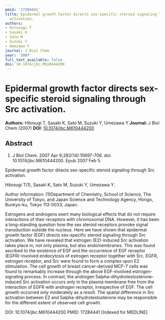 ```yaml
---
pmid: '17284441'
title: Epidermal growth factor directs sex-specific steroid signaling through Src
  activation.
authors:
- Hitosugi T
- Sasaki K
- Sato M
- Suzuki Y
- Umezawa Y
journal: J Biol Chem
year: '2007'
full_text_available: false
doi: 10.1074/jbc.M610444200
---
```


# Epidermal growth factor directs sex-specific steroid signaling through Src activation.
**Authors:** Hitosugi T, Sasaki K, Sato M, Suzuki Y, Umezawa Y
**Journal:** J Biol Chem (2007)
**DOI:** [10.1074/jbc.M610444200](https://doi.org/10.1074/jbc.M610444200)

## Abstract

1. J Biol Chem. 2007 Apr 6;282(14):10697-706. doi: 10.1074/jbc.M610444200. Epub 
2007 Feb 5.

Epidermal growth factor directs sex-specific steroid signaling through Src 
activation.

Hitosugi T(1), Sasaki K, Sato M, Suzuki Y, Umezawa Y.

Author information:
(1)Department of Chemistry, School of Science, The University of Tokyo, and 
Japan Science and Technology Agency, Hongo, Bunkyo-ku, Tokyo 113-0033, Japan.

Estrogens and androgens exert many biological effects that do not require 
interactions of their receptors with chromosomal DNA. However, it has been a 
long-standing question how the sex steroid receptors provoke signal transduction 
outside the nucleus. Here we have shown that epidermal growth factor (EGF) 
directs sex-specific steroid signaling through Src activation. We have revealed 
that estrogen (E2)-induced Src activation takes place in, not only plasma, but 
also endomembranes. This was found ascribed to the existence of EGF and the 
occurrence of EGF receptor (EGFR)-involved endocytosis of estrogen receptor 
together with Src. EGFR, estrogen receptor, and Src were found to form a complex 
upon E2 stimulation. The cell growth of breast cancer-derived MCF-7 cells was 
found to remarkably increase through the above EGF-involved estrogen-signaling 
process. In contrast, the androgen 5alpha-dihydrotestosterone-induced Src 
activation occurs only in the plasma membrane free from the interaction of EGFR 
with androgen receptor, irrespective of EGF. The cell growth occurred only 
moderately as a result. The spatial difference in Src activation between E2 and 
5alpha-dihydrotestosterone may be responsible for the different extent of 
observed cell growth.

DOI: 10.1074/jbc.M610444200
PMID: 17284441 [Indexed for MEDLINE]
